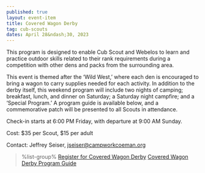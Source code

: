 ```yaml
---
published: true
layout: event-item
title: Covered Wagon Derby
tag: cub-scouts
dates: April 28&ndash;30, 2023
---
```


This program is designed to enable Cub Scout and Webelos to learn and practice outdoor skills related to their rank requirements during a competition with other dens and packs from the surrounding area.
 
This event is themed after the ‘Wild West,’ where each den is encouraged to bring a wagon to carry supplies needed for each activity. In addition to the derby itself, this weekend program will include two nights of camping; breakfast, lunch, and dinner on Saturday; a Saturday night campfire; and a ‘Special Program.’ A program guide is available below, and a commemorative patch will be presented to all Scouts in attendance.
 
Check-in starts at 6:00 PM Friday, with departure at 9:00 AM Sunday.
 
Cost: $35 per Scout, $15 per adult
 
Contact: Jeffrey Seiser, [jseiser@campworkcoeman.org](mailto:jseiser@campworkcoeman.org)

> %list-group%
> <a href="https://scoutingevent.com/066-64291" class="list-group-item">Register for Covered Wagon Derby</a>
> <a href="{{ site.url }}/pdf/2023/2023-covered-wagon-derby-guide.pdf" class="list-group-item">Covered Wagon Derby Program Guide</a>
